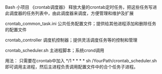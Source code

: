 Bash 小项目 《crontab调度器》
释放大量的crontab定时任务，把这些任务写进此调度器的任务列表中，由此调度器来调度，方便管理和维护及扩展

crontab_common_task.ini
公共任务配置文件；提供给其他进程添加和删除任务的配置文件

crontab_controller
调度机控制器；提供灵活调度任务等的控制和管理

crontab_scheduler.sh
主进程脚本；系统crond调用

用法：
只需要在crontab中加入 */1 * * * * sh /YourPath/crontab_scheduler.sh 
即可调用主进程，然后主进程负责调用配置文件中的合个任务子进程。

